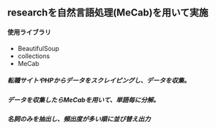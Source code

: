 ## researchを自然言語処理(MeCab)を用いて実施


#### 使用ライブラリ
- BeautifulSoup
- collections
- MeCab


##### 転職サイトやHPからデータをスクレイピングし、データを収集。
##### データを収集したらMeCabを用いて、単語毎に分解。
##### 名詞のみを抽出し、頻出度が多い順に並び替え出力
